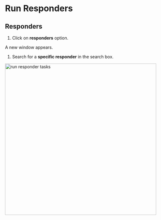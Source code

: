 # Run Responders

## Responders 

1. Click on **responders** option.

A new window appears. 

1. Search for a **specific responder** in the search box.

<img src="/thehive/images/user-guides/analyst-corner/tasks/preview-task-details/run-responders-tasks.png" alt="run responder tasks" width="500" height="500"/>